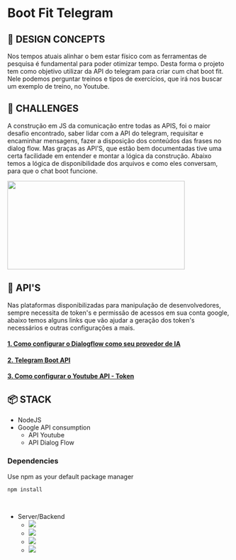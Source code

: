 
# Boot Fit Telegram 

## :thought_balloon: DESIGN CONCEPTS

<P>
Nos tempos atuais alinhar o bem estar físico com as ferramentas de pesquisa é fundamental para poder otimizar tempo. Desta forma o projeto tem como objetivo utilizar da API do telegram para criar cum chat boot fit. Nele podemos perguntar treinos e tipos de exercícios, que irá nos buscar um exemplo de treino, no Youtube. 
</p>

## :rocket: CHALLENGES

A construção em JS da comunicação entre todas as APIS, foi o maior desafio encontrado, saber lidar com a API do telegram, requisitar e encaminhar mensagens, fazer a disposição dos conteúdos das frases no dialog flow. Mas graças as API'S, que estão bem documentadas tive uma certa facilidade em entender e montar a lógica da construção. Abaixo temos a lógica de disponibilidade dos arquivos e como eles conversam, para que o chat boot funcione. 

<img src="https://github.com/VINIA6/BotTelgram/blob/master/img_readme/API%20DIALOG.png" width="400" height="200">

## :closed_lock_with_key: API'S

<p>
Nas plataformas disponibilizadas para manipulação de desenvolvedores, sempre necessita de token's e permissão de acessos em sua conta google, abaixo temos alguns links que vão ajudar a geração dos token's necessários e outras configurações a mais.
</p>

####  <a href="https://help.blip.ai/hc/pt-br/articles/4993476117399-Como-configurar-o-Dialogflow-como-seu-provedor-de-IA"> 1. Como configurar o Dialogflow como seu provedor de IA</a>

#### <a href="https://www.npmjs.com/package/node-telegram-bot-api"> 2. Telegram Boot API  </a>

#### <a href="https://developers.google.com/youtube/v3/quickstart/nodejs?hl=pt-br"> 3. Como configurar o Youtube API - Token</a>


## 📦 STACK

- NodeJS
- Google API consumption
    - API Youtube
    - API Dialog Flow

### Dependencies

<p>
Use npm as your default package manager

```
npm install
``` 
</p>


<br>

- Server/Backend
    - <img src="https://img.shields.io/badge/dialogflow-^1.2.0-green"/> 
    - <img src="https://img.shields.io/badge/dotenv-^16.0.3-green"/> 
    - <img src="https://img.shields.io/badge/node_telegram_bot_api-^0.61.0-green"/> 
    - <img src="https://img.shields.io/badge/youtube_node-^1.3.3-green"/> 
